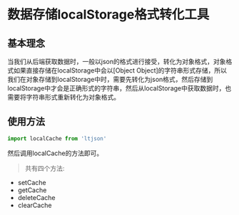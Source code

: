 # 数据存储localStorage格式转化工具

## 基本理念
当我们从后端获取数据时，一般以json的格式进行接受，转化为对象格式，对象格式如果直接存储在localStorage中会以[Object Object]的字符串形式存储，所以我们在对象存储到localStorage中时，需要先转化为json格式，然后存储到localStorage中才会是正确形式的字符串，然后从localStorage中获取数据时，也需要将字符串形式重新转化为对象格式。

## 使用方法
``` javaScript
import localCache from 'ltjson'
```
然后调用localCache的方法即可。
> 共有四个方法:
- setCache
- getCache
- deleteCache
- clearCache
